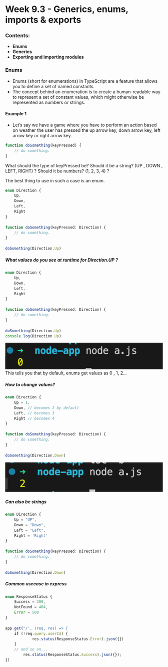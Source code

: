 # Week 9.3 - Generics, enums, imports & exports

### Contents: 
- **Enums**
- **Generics**
- **Exporting and importing modules**


### Enums
- Enums (short for enumerations) in TypeScript are a feature that allows you to define a set of named constants.
- The concept behind an enumeration is to create a human-readable way to represent a set of constant values, which might otherwise be represented as numbers or strings.
#### Example 1
- Let’s say we have a game where you have to perform an action based on weather the user has pressed the up arrow key, down arrow key, left arrow key or right arrow key.
```js
function doSomething(keyPressed) {
	// do something.
}
```
What should the type of keyPressed be?
Should it be a string? (UP , DOWN , LEFT, RIGHT) ?
Should it be numbers? (1, 2, 3, 4) ?

The best thing to use in such a case is an enum.
```ts
enum Direction {
    Up,
    Down,
    Left,
    Right
}

function doSomething(keyPressed: Direction) {
	// do something.
}

doSomething(Direction.Up)
```

##### What values do you see at runtime for Direction.UP ?
```ts
enum Direction {
    Up,
    Down,
    Left,
    Right
}

function doSomething(keyPressed: Direction) {
	// do something.
}

doSomething(Direction.Up)
console.log(Direction.Up)
```
![](images/enum-output.png)
This tells you that by default, enums get values as 0 , 1, 2...

#####  How to change values?
``` ts
enum Direction {
    Up = 1,
    Down, // becomes 2 by default
    Left, // becomes 3
    Right // becomes 4
}

function doSomething(keyPressed: Direction) {
	// do something.
}

doSomething(Direction.Down)
```
![](images/enumvaluechange.png)

##### Can also be strings
```ts
enum Direction {
    Up = "UP",
    Down = "Down",
    Left = "Left",
    Right = 'Right'
}

function doSomething(keyPressed: Direction) {
	// do something.
}

doSomething(Direction.Down)
```
##### Common usecase in express
```ts
enum ResponseStatus {
    Success = 200,
    NotFound = 404,
    Error = 500
}

app.get("/', (req, res) => {
    if (!req.query.userId) {
			res.status(ResponseStatus.Error).json({})
    }
    // and so on...
		res.status(ResponseStatus.Success).json({});
})
```